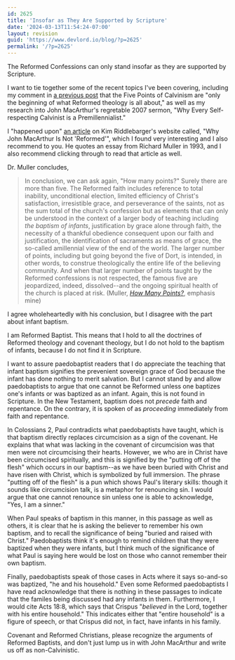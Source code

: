```yaml
---
id: 2625
title: 'Insofar as They Are Supported by Scripture'
date: '2024-03-13T11:54:24-07:00'
layout: revision
guid: 'https://www.devlord.io/blog/?p=2625'
permalink: '/?p=2625'
---
```


The Reformed Confessions can only stand insofar as they are supported by Scripture.

I want to tie together some of the recent topics I've been covering, including my comment in <a href="https://www.devlord.io/blog/2009/06/04/whats-the-big-idea/">a previous post</a> that the Five Points of Calvinism are "only the beginning of what Reformed theology is all about," as well as my research into John MacArthur's regretable 2007 sermon, "Why Every Self-respecting Calvinist is a Premillennialist."

I "happened upon" <a href="http://kimriddlebarger.squarespace.com/the-latest-post/2007/3/13/why-john-macarthur-is-not-reformed.html#comment723422">an article</a> on Kim Riddlebarger's website called, "Why John MacArthur Is Not 'Reformed'", which I found very interesting and I also recommend to you. He quotes an essay from Richard Muller in 1993, and I also recommend clicking through to read that article as well.

Dr. Muller concludes,
<blockquote>In conclusion, we can ask again, "How many points?" Surely there are more than five. The Reformed faith includes reference to total inability, unconditional election, limited efficiency of Christ's satisfaction, irresistible grace, and perseverance of the saints, not as the sum total of the church's confession but as elements that can only be understood in the context of a larger body of teaching including <em>the baptism of infants</em>, justification by grace alone through faith, the necessity of a thankful obedience consequent upon our faith and justification, the identification of sacraments as means of grace, the so-called amillennial view of the end of the world. The larger number of points, including but going beyond the five of Dort, is intended, in other words, to construe theologically the entire life of the believing community. And when that larger number of points taught by the Reformed confessions is not respected, the famous five are jeopardized, indeed, dissolved--and the ongoing spiritual health of the church is placed at risk. (Muller, <a href="http://kimriddlebarger.squarespace.com/how-many-points/"><em>How Many Points?</em></a>, emphasis mine)</blockquote>
I agree wholeheartedly with his conclusion, but I disagree with the part about infant baptism.

I am Reformed Baptist. This means that I hold to all the doctrines of Reformed theology and covenant theology, but I do not hold to the baptism of infants, because I do not find it in Scripture.

I want to assure paedobaptist readers that I do appreciate the teaching that infant baptism signifies the prevenient sovereign grace of God because the infant has done nothing to merit salvation. But I cannot stand by and allow paedobaptists to argue that one cannot be Reformed unless one baptizes one's infants or was baptized as an infant. Again, this is not found in Scripture. In the New Testament, baptism does not <em>precede</em> faith and repentance. On the contrary, it is spoken of as <em>proceeding</em> immediately from faith and repentance.

In Colossians 2, Paul contradicts what paedobaptists have taught, which is that baptism directly replaces circumcision as a sign of the covenant. He explains that what was lacking in the covenant of circumcision was that men were not circumcising their hearts. However, we who are in Christ have been circumcised spiritually, and this is signified by the "putting off of the flesh" which occurs in our baptism--as we have been buried with Christ and have risen with Christ, which is symbolized by full immersion. The phrase "putting off of the flesh" is a pun which shows Paul's literary skills: though it sounds like circumcision talk, is a metaphor for renouncing sin. I would argue that one cannot renounce sin unless one is able to acknowledge, "Yes, I am a sinner."

When Paul speaks of baptism in this manner, in this passage as well as others, it is clear that he is asking the believer to remember his own baptism, and to recall the significance of being "buried and raised with Christ." Paedobaptists think it's enough to remind children that they were baptized when they were infants, but I think much of the significance of what Paul is saying here would be lost on those who cannot remember their own baptism.

Finally, paedobaptists speak of those cases in Acts where it says so-and-so was baptized, "he and his household." Even some Reformed paedobaptists I have read acknowledge that there is nothing in these passages to indicate that the familes being discussed had any infants in them. Furthermore, I would cite Acts 18:8, which says that Crispus "<em>believed</em> in the Lord, together with his entire household." This indicates either that "entire household" is a figure of speech, or that Crispus did not, in fact, have infants in his family.

Covenant and Reformed Christians, please recognize the arguments of Reformed Baptists, and don't just lump us in with John MacArthur and write us off as non-Calvinistic.
<div class="blogger-post-footer"><img src="https://www.devlord.io/blog/insofar-as-they-are-supported-by-scripture/"" width="1" height="1" /></div>